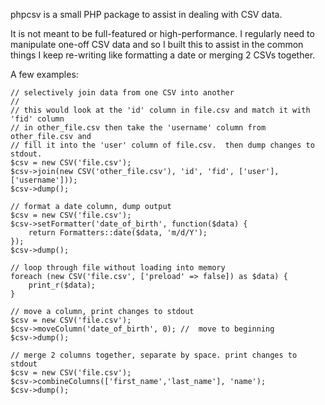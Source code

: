 phpcsv is a small PHP package to assist in dealing with CSV data.

It is not meant to be full-featured or high-performance.  I regularly need to
manipulate one-off CSV data and so I built this to assist in the common
things I keep re-writing like formatting a date or merging 2 CSVs together.

A few examples:

```
// selectively join data from one CSV into another
//
// this would look at the 'id' column in file.csv and match it with 'fid' column
// in other_file.csv then take the 'username' column from other_file.csv and
// fill it into the 'user' column of file.csv.  then dump changes to stdout.
$csv = new CSV('file.csv');
$csv->join(new CSV('other_file.csv'), 'id', 'fid', ['user'], ['username']));
$csv->dump();
```

```
// format a date column, dump output
$csv = new CSV('file.csv');
$csv->setFormatter('date_of_birth', function($data) {
    return Formatters::date($data, 'm/d/Y');
});
$csv->dump();
```

```
// loop through file without loading into memory
foreach (new CSV('file.csv', ['preload' => false]) as $data) {
    print_r($data);
}
```

```
// move a column, print changes to stdout
$csv = new CSV('file.csv');
$csv->moveColumn('date_of_birth', 0); //  move to beginning
$csv->dump();
```

```
// merge 2 columns together, separate by space. print changes to stdout
$csv = new CSV('file.csv');
$csv->combineColumns(['first_name','last_name'], 'name');
$csv->dump();
```
